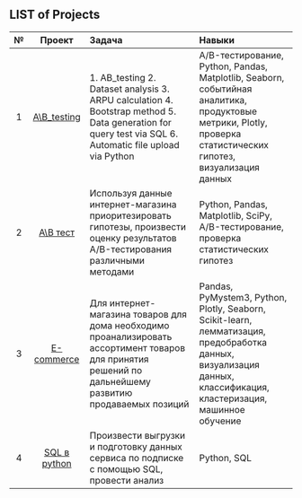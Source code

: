 ## LIST of Projects

| № | Проект | Задача | Навыки |
|:---------:| :--------------------------: | :---------------------------- |:--------------------------------|
| 1  | [A\B_testing](https://github.com/Goodwinvlad/Projects/tree/main/AB_testing) | 1. AB_testing 2. Dataset analysis 3. ARPU calculation 4. Bootstrap method 5. Data generation for query test via SQL 6. Automatic file upload via Python  | А/B-тестирование, Python, Pandas, Matplotlib, Seaborn, событийная аналитика, продуктовые метрики, Plotly, проверка статистических гипотез, визуализация данных |
| 2 |[A\B тест](https://github.com/belukhin24/My_projets/tree/main/A%5CB%20тест)| Используя данные интернет-магазина приоритезировать гипотезы, произвести оценку результатов A/B-тестирования различными методами  | Python, Pandas, Matplotlib, SciPy, A/B-тестирование, проверка статистических гипотез|
| 3 | [E-commerce](https://github.com/belukhin24/My_projets/tree/main/E-commerce) | Для интернет-магазина товаров для дома необходимо проанализировать ассортимент товаров для принятия решений по дальнейшему развитию продаваемых позиций | Pandas, PyMystem3, Python, Plotly, Seaborn, Scikit-learn, лемматизация, предобработка данных, визуализация данных, классификация, кластеризация, машинное обучение|
| 4 | [SQL в python](https://github.com/belukhin24/My_projets/tree/main/SQL%20в%20python) | Произвести выгрузки и подготовку данных сервиса по подписке с помощью SQL, провести анализ | Python, SQL |
